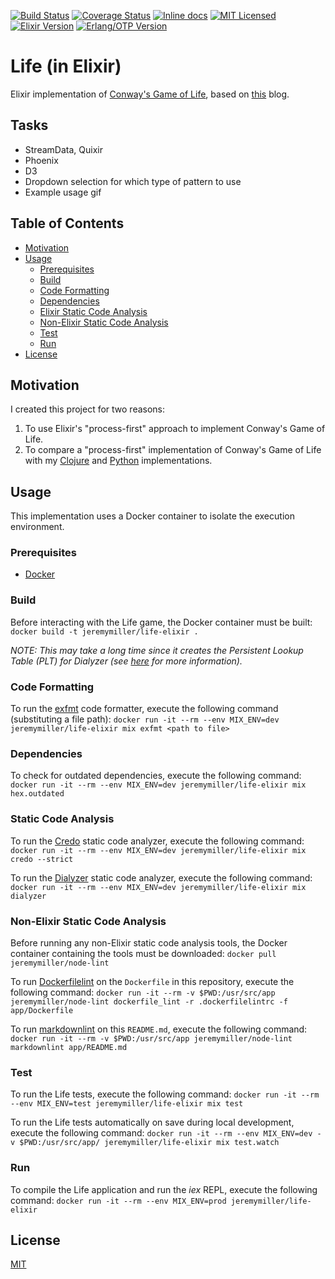 [![Build Status](https://travis-ci.org/jeremy-miller/life-elixir.svg?branch=master)](https://travis-ci.org/jeremy-miller/life-elixir)
[![Coverage Status](https://coveralls.io/repos/github/jeremy-miller/life-elixir/badge.svg?branch=master)](https://coveralls.io/github/jeremy-miller/life-elixir?branch=master)
[![Inline docs](http://inch-ci.org/github/jeremy-miller/life-elixir.svg)](http://inch-ci.org/github/jeremy-miller/life-elixir)
[![MIT Licensed](https://img.shields.io/badge/license-MIT-blue.svg)](https://github.com/jeremy-miller/life-elixir/blob/master/LICENSE)
[![Elixir Version](https://img.shields.io/badge/Elixir-1.4-blue.svg)]()
[![Erlang/OTP Version](https://img.shields.io/badge/Erlang%2FOTP-19.3-blue.svg)]()

# Life (in Elixir)
Elixir implementation of [Conway's Game of Life](https://en.wikipedia.org/wiki/Conway%27s_Game_of_Life), based on
[this](http://www.east5th.co/blog/2017/02/06/playing-the-game-of-life-with-elixir-processes/) blog.

## Tasks
- StreamData, Quixir
- Phoenix
- D3
- Dropdown selection for which type of pattern to use
- Example usage gif

## Table of Contents
- [Motivation](#motivation)
- [Usage](#usage)
  - [Prerequisites](#prerequisites)
  - [Build](#build)
  - [Code Formatting](#code-formatting)
  - [Dependencies](#dependencies)
  - [Elixir Static Code Analysis](#elixir-static-code-analysis)
  - [Non-Elixir Static Code Analysis](#non-elixir-static-code-analysis)
  - [Test](#test)
  - [Run](#run)
- [License](#license)

## Motivation
I created this project for two reasons:

1. To use Elixir's "process-first" approach to implement Conway's Game of Life.
2. To compare a "process-first" implementation of Conway's Game of Life with my
[Clojure](https://github.com/jeremy-miller/life-clojure) and
[Python](https://github.com/jeremy-miller/life-python) implementations.

## Usage
This implementation uses a Docker container to isolate the execution environment.

### Prerequisites
- [Docker](https://docs.docker.com/engine/installation/)

### Build
Before interacting with the Life game, the Docker container must be built:
```docker build -t jeremymiller/life-elixir .```

*NOTE: This may take a long time since it creates the Persistent Lookup Table (PLT) for Dialyzer
(see [here](https://github.com/jeremyjh/dialyxir#plt) for more information).*

### Code Formatting
To run the [exfmt](https://github.com/lpil/exfmt) code formatter, execute the following command (substituting a file path):
```docker run -it --rm --env MIX_ENV=dev jeremymiller/life-elixir mix exfmt <path to file>```

### Dependencies
To check for outdated dependencies, execute the following command:
```docker run -it --rm --env MIX_ENV=dev jeremymiller/life-elixir mix hex.outdated```

### Static Code Analysis
To run the [Credo](https://github.com/rrrene/credo) static code analyzer, execute the following command:
```docker run -it --rm --env MIX_ENV=dev jeremymiller/life-elixir mix credo --strict```

To run the [Dialyzer](http://erlang.org/doc/man/dialyzer.html) static code analyzer, execute the following command:
```docker run -it --rm --env MIX_ENV=dev jeremymiller/life-elixir mix dialyzer```

### Non-Elixir Static Code Analysis
Before running any non-Elixir static code analysis tools, the Docker container containing the tools must be downloaded:
```docker pull jeremymiller/node-lint```

To run [Dockerfilelint](https://www.npmjs.com/package/dockerfilelint) on the `Dockerfile` in this repository, execute the following command:
```docker run -it --rm -v $PWD:/usr/src/app jeremymiller/node-lint dockerfile_lint -r .dockerfilelintrc -f app/Dockerfile```

To run [markdownlint](https://github.com/DavidAnson/markdownlint) on this `README.md`, execute the following command:
```docker run -it --rm -v $PWD:/usr/src/app jeremymiller/node-lint markdownlint app/README.md```

### Test
To run the Life tests, execute the following command:
```docker run -it --rm --env MIX_ENV=test jeremymiller/life-elixir mix test```

To run the Life tests automatically on save during local development, execute the following command:
```docker run -it --rm --env MIX_ENV=dev -v $PWD:/usr/src/app/ jeremymiller/life-elixir mix test.watch```

### Run
To compile the Life application and run the *iex* REPL, execute the following command:
```docker run -it --rm --env MIX_ENV=prod jeremymiller/life-elixir```

## License
[MIT](https://github.com/jeremy-miller/life-elixir/blob/master/LICENSE)
